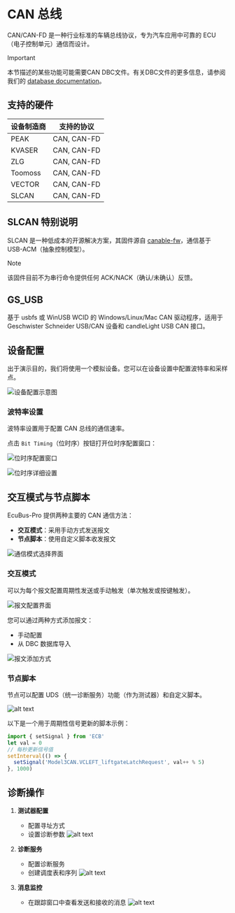 # CAN 总线

CAN/CAN-FD 是一种行业标准的车辆总线协议，专为汽车应用中可靠的 ECU（电子控制单元）通信而设计。

> [!IMPORTANT]
> 本节描述的某些功能可能需要CAN DBC文件。有关DBC文件的更多信息，请参阅我们的 [database documentation](../dbc)。

## 支持的硬件

| 设备制造商 | 支持的协议 |
| ------- | ----------- |
| PEAK    | CAN, CAN-FD |
| KVASER  | CAN, CAN-FD |
| ZLG     | CAN, CAN-FD |
| Toomoss | CAN, CAN-FD |
| VECTOR  | CAN, CAN-FD |
| SLCAN   | CAN, CAN-FD |

## SLCAN 特别说明

SLCAN 是一种低成本的开源解决方案，其固件源自 [canable-fw](https://github.com/normaldotcom/canable-fw)，通信基于 USB-ACM（抽象控制模型）。

> [!NOTE]
> 该固件目前不为串行命令提供任何 ACK/NACK（确认/未确认）反馈。

## GS_USB

基于 usbfs 或 WinUSB WCID 的 Windows/Linux/Mac CAN 驱动程序，适用于 Geschwister Schneider USB/CAN 设备和 candleLight USB CAN 接口。

## 设备配置

出于演示目的，我们将使用一个模拟设备。您可以在设备设置中配置波特率和采样点。

![设备配置示意图](image.png)

### 波特率设置

波特率设置用于配置 CAN 总线的通信速率。

点击 `Bit Timing`（位时序）按钮打开位时序配置窗口：

![位时序配置窗口](image-8.png)

![位时序详细设置](image-9.png)

## 交互模式与节点脚本

EcuBus-Pro 提供两种主要的 CAN 通信方法：

- **交互模式**：采用手动方式发送报文
- **节点脚本**：使用自定义脚本收发报文

![通信模式选择界面](image-1.png)

### 交互模式

可以为每个报文配置周期性发送或手动触发（单次触发或按键触发）。

![报文配置界面](image-2.png)

您可以通过两种方式添加报文：

- 手动配置
- 从 DBC 数据库导入

![报文添加方式](image-3.png)

### 节点脚本

节点可以配置 UDS（统一诊断服务）功能（作为测试器）和自定义脚本。

![alt text](image-4.png)

以下是一个用于周期性信号更新的脚本示例：

```typescript
import { setSignal } from 'ECB'
let val = 0
// 每秒更新信号值
setInterval(() => {
  setSignal('Model3CAN.VCLEFT_liftgateLatchRequest', val++ % 5)
}, 1000)
```

## 诊断操作

1. **测试器配置**

   - 配置寻址方式
   - 设置诊断参数
       ![alt text](image-5.png)

2. **诊断服务**

   - 配置诊断服务
   - 创建调度表和序列
    ![alt text](image-6.png)

3. **消息监控**
   - 在跟踪窗口中查看发送和接收的消息
     ![alt text](image-7.png)

